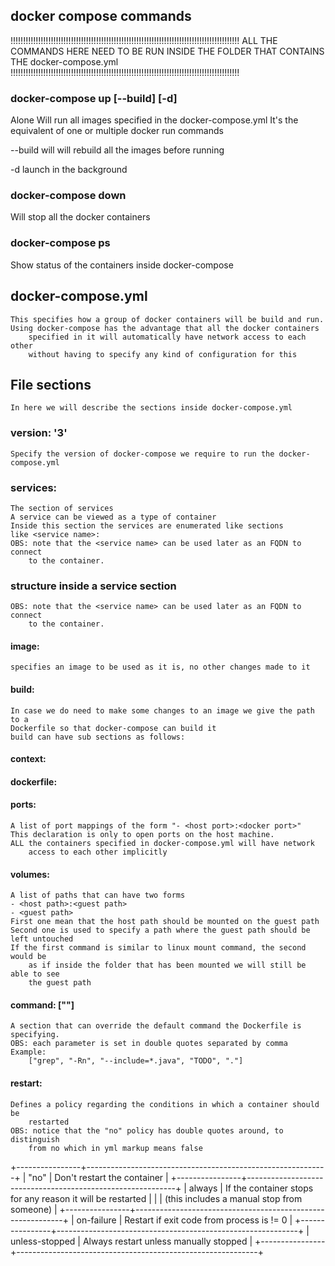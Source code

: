 ## docker compose commands

!!!!!!!!!!!!!!!!!!!!!!!!!!!!!!!!!!!!!!!!!!!!!!!!!!!!!!!!!!!!!!!!!!!!!!!!!!!!!!!!!!!!!!!!!!!
ALL THE COMMANDS HERE NEED TO BE RUN INSIDE THE FOLDER THAT CONTAINS THE docker-compose.yml
!!!!!!!!!!!!!!!!!!!!!!!!!!!!!!!!!!!!!!!!!!!!!!!!!!!!!!!!!!!!!!!!!!!!!!!!!!!!!!!!!!!!!!!!!!!

### docker-compose up [--build] [-d]
Alone Will run all images specified in the docker-compose.yml
It's the equivalent of one or multiple docker run commands

--build will will rebuild all the images before running

-d launch in the background


### docker-compose down
Will stop all the docker containers

### docker-compose ps
Show status of the containers inside docker-compose

## docker-compose.yml
    This specifies how a group of docker containers will be build and run.
    Using docker-compose has the advantage that all the docker containers
        specified in it will automatically have network access to each other
        without having to specify any kind of configuration for this

## File sections
    In here we will describe the sections inside docker-compose.yml

### version: '3'
    Specify the version of docker-compose we require to run the docker-compose.yml

### services:
    The section of services
    A service can be viewed as a type of container
    Inside this section the services are enumerated like sections
    like <service name>:
    OBS: note that the <service name> can be used later as an FQDN to connect
        to the container.

### structure inside a service section
    OBS: note that the <service name> can be used later as an FQDN to connect
        to the container.

#### image: <source image>
    specifies an image to be used as it is, no other changes made to it

#### build: <path to context>
    In case we do need to make some changes to an image we give the path to a
    Dockerfile so that docker-compose can build it
    build can have sub sections as follows:

#### context: <path to context>
#### dockerfile: <path to the dockerfile>

#### ports:
    A list of port mappings of the form "- <host port>:<docker port>"
    This declaration is only to open ports on the host machine.
    ALL the containers specified in docker-compose.yml will have network
        access to each other implicitly

#### volumes:
    A list of paths that can have two forms
    - <host path>:<guest path> 
    - <guest path>
    First one mean that the host path should be mounted on the guest path
    Second one is used to specify a path where the guest path should be left untouched 
    If the first command is similar to linux mount command, the second would be
        as if inside the folder that has been mounted we will still be able to see
        the guest path

#### command: ["<my cmd>"]
    A section that can override the default command the Dockerfile is specifying.
    OBS: each parameter is set in double quotes separated by comma
    Example:
        ["grep", "-Rn", "--include=*.java", "TODO", "."]


#### restart:
    Defines a policy regarding the conditions in which a container should be
        restarted
    OBS: notice that the "no" policy has double quotes around, to distinguish
        from no which in yml markup means false

+----------------+------------------------------------------------------------+
| "no"           | Don't restart the container                                |
+----------------+------------------------------------------------------------+
| always         | If the container stops for any reason it will be restarted |
|                | (this includes a manual stop from someone)                 |
+----------------+------------------------------------------------------------+
| on-failure     | Restart if exit code from process is != 0                  |
+----------------+------------------------------------------------------------+
| unless-stopped | Always restart unless manually stopped                     |
+----------------+------------------------------------------------------------+
